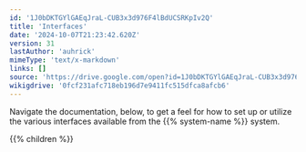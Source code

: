 ```yaml
---
id: '1J0bDKTGYlGAEqJraL-CUB3x3d976F4lBdUCSRKpIv2Q'
title: 'Interfaces'
date: '2024-10-07T21:23:42.620Z'
version: 31
lastAuthor: 'auhrick'
mimeType: 'text/x-markdown'
links: []
source: 'https://drive.google.com/open?id=1J0bDKTGYlGAEqJraL-CUB3x3d976F4lBdUCSRKpIv2Q'
wikigdrive: '0fcf231afc718eb196d7e9411fc515dfca8afcb6'
---
```

Navigate the documentation, below, to get a feel for how to set up or utilize the various interfaces available from the {{% system-name %}} system.

{{% children %}}

